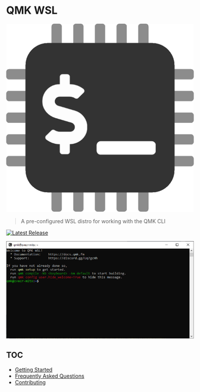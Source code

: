 # QMK WSL

![](images/logo.png)

> A pre-configured WSL distro for working with the QMK CLI

[![Latest Release](https://img.shields.io/github/v/release/qmk/qmk_distro_wsl?color=3D87CE&label=Latest&sort=semver&style=for-the-badge)](https://github.com/qmk/qmk_distro_wsl/releases/latest)

![](images/terminal.png)

## TOC

* [Getting Started](guide.md)
* [Frequently Asked Questions](faq.md)
* [Contributing](dev.md)
